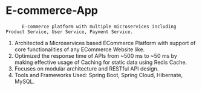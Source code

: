 # E-commerce-App
          E-commerce platform with multiple microservices including Product Service, User Service, Payment Service.
1. Architected a Microservices based ECommerce Platform with support of core functionalities of any ECommerce Website like.
3. Optimized the response time of APIs from ~500 ms to ~50 ms by making effective usage of Caching for static data using Redis
   Cache.
4. Focuses on modular architecture and RESTful API design.
5. Tools and Frameworks Used: Spring Boot, Spring Cloud, Hibernate, MySQL.
